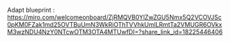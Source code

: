 Adapt blueprint : https://miro.com/welcomeonboard/ZjRMQVB0YlZwZGU5Nmx5Q2VCOVJSc0pKM0FZak1md25OVTBuUmN3WkRiOThTVVhkUmlLRmtTa2VMUGR6OVkxM3wzNDU4NzY0NTcwOTM3OTA4MTUwfDI=?share_link_id=18225446406
